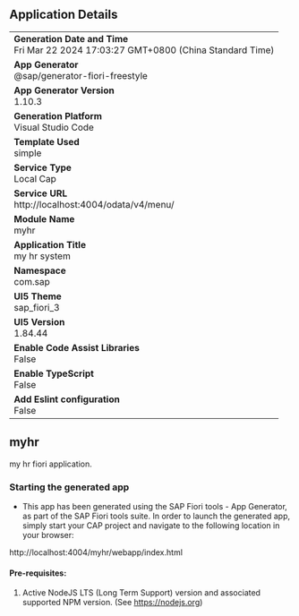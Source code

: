 ## Application Details
|               |
| ------------- |
|**Generation Date and Time**<br>Fri Mar 22 2024 17:03:27 GMT+0800 (China Standard Time)|
|**App Generator**<br>@sap/generator-fiori-freestyle|
|**App Generator Version**<br>1.10.3|
|**Generation Platform**<br>Visual Studio Code|
|**Template Used**<br>simple|
|**Service Type**<br>Local Cap|
|**Service URL**<br>http://localhost:4004/odata/v4/menu/
|**Module Name**<br>myhr|
|**Application Title**<br>my hr system|
|**Namespace**<br>com.sap|
|**UI5 Theme**<br>sap_fiori_3|
|**UI5 Version**<br>1.84.44|
|**Enable Code Assist Libraries**<br>False|
|**Enable TypeScript**<br>False|
|**Add Eslint configuration**<br>False|

## myhr

my hr fiori application.

### Starting the generated app

-   This app has been generated using the SAP Fiori tools - App Generator, as part of the SAP Fiori tools suite.  In order to launch the generated app, simply start your CAP project and navigate to the following location in your browser:

http://localhost:4004/myhr/webapp/index.html

#### Pre-requisites:

1. Active NodeJS LTS (Long Term Support) version and associated supported NPM version.  (See https://nodejs.org)



